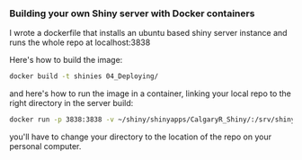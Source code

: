### Building your own Shiny server with Docker containers

I wrote a dockerfile that installs an ubuntu based shiny server instance and runs the whole repo at localhost:3838

Here's how to build the image:
```bash
docker build -t shinies 04_Deploying/
```
and here's how to run the image in a container, linking your local repo to the right directory in the server build:

```bash
docker run -p 3838:3838 -v ~/shiny/shinyapps/CalgaryR_Shiny/:/srv/shiny-server/ shinies
```
you'll have to change your directory to the location of the repo on your personal computer.
